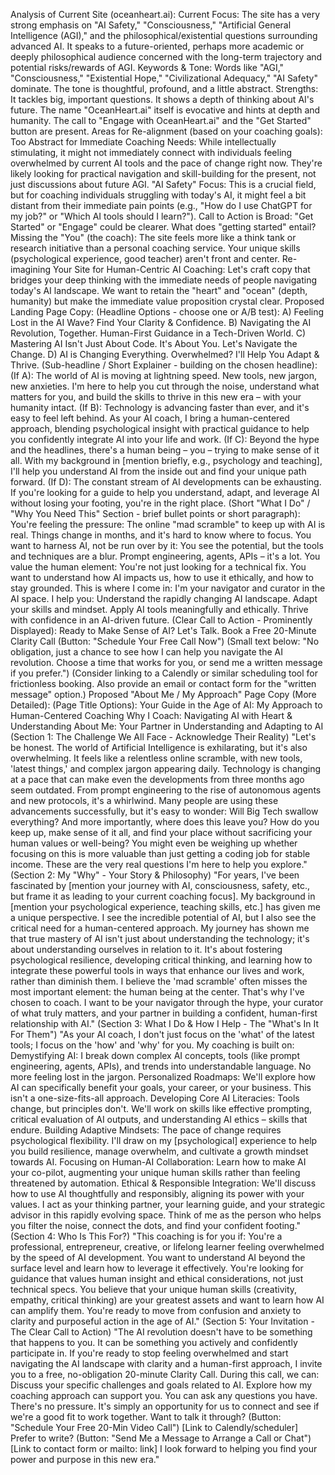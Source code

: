 Analysis of Current Site (oceanheart.ai):
Current Focus: The site has a very strong emphasis on "AI Safety," "Consciousness," "Artificial General Intelligence (AGI)," and the philosophical/existential questions surrounding advanced AI. It speaks to a future-oriented, perhaps more academic or deeply philosophical audience concerned with the long-term trajectory and potential risks/rewards of AGI.
Keywords & Tone: Words like "AGI," "Consciousness," "Existential Hope," "Civilizational Adequacy," "AI Safety" dominate. The tone is thoughtful, profound, and a little abstract.
Strengths:
It tackles big, important questions.
It shows a depth of thinking about AI's future.
The name "OceanHeart.ai" itself is evocative and hints at depth and humanity.
The call to "Engage with OceanHeart.ai" and the "Get Started" button are present.
Areas for Re-alignment (based on your coaching goals):
Too Abstract for Immediate Coaching Needs: While intellectually stimulating, it might not immediately connect with individuals feeling overwhelmed by current AI tools and the pace of change right now. They're likely looking for practical navigation and skill-building for the present, not just discussions about future AGI.
"AI Safety" Focus: This is a crucial field, but for coaching individuals struggling with today's AI, it might feel a bit distant from their immediate pain points (e.g., "How do I use ChatGPT for my job?" or "Which AI tools should I learn?").
Call to Action is Broad: "Get Started" or "Engage" could be clearer. What does "getting started" entail?
Missing the "You" (the coach): The site feels more like a think tank or research initiative than a personal coaching service. Your unique skills (psychological experience, good teacher) aren't front and center.
Re-imagining Your Site for Human-Centric AI Coaching:
Let's craft copy that bridges your deep thinking with the immediate needs of people navigating today's AI landscape. We want to retain the "heart" and "ocean" (depth, humanity) but make the immediate value proposition crystal clear.
Proposed Landing Page Copy:
(Headline Options - choose one or A/B test):
A) Feeling Lost in the AI Wave? Find Your Clarity & Confidence.
B) Navigating the AI Revolution, Together. Human-First Guidance in a Tech-Driven World.
C) Mastering AI Isn't Just About Code. It's About You. Let's Navigate the Change.
D) AI is Changing Everything. Overwhelmed? I'll Help You Adapt & Thrive.
(Sub-headline / Short Explainer - building on the chosen headline):
(If A): The world of AI is moving at lightning speed. New tools, new jargon, new anxieties. I'm here to help you cut through the noise, understand what matters for you, and build the skills to thrive in this new era – with your humanity intact.
(If B): Technology is advancing faster than ever, and it's easy to feel left behind. As your AI coach, I bring a human-centered approach, blending psychological insight with practical guidance to help you confidently integrate AI into your life and work.
(If C): Beyond the hype and the headlines, there's a human being – you – trying to make sense of it all. With my background in [mention briefly, e.g., psychology and teaching], I'll help you understand AI from the inside out and find your unique path forward.
(If D): The constant stream of AI developments can be exhausting. If you're looking for a guide to help you understand, adapt, and leverage AI without losing your footing, you're in the right place.
(Short "What I Do" / "Why You Need This" Section - brief bullet points or short paragraph):
You're feeling the pressure: The online "mad scramble" to keep up with AI is real. Things change in months, and it's hard to know where to focus.
You want to harness AI, not be run over by it: You see the potential, but the tools and techniques are a blur. Prompt engineering, agents, APIs – it's a lot.
You value the human element: You're not just looking for a technical fix. You want to understand how AI impacts us, how to use it ethically, and how to stay grounded.
This is where I come in: I'm your navigator and curator in the AI space. I help you:
Understand the rapidly changing AI landscape.
Adapt your skills and mindset.
Apply AI tools meaningfully and ethically.
Thrive with confidence in an AI-driven future.
(Clear Call to Action - Prominently Displayed):
Ready to Make Sense of AI? Let's Talk.
Book a Free 20-Minute Clarity Call
(Button: "Schedule Your Free Call Now")
(Small text below: "No obligation, just a chance to see how I can help you navigate the AI revolution. Choose a time that works for you, or send me a written message if you prefer.")
(Consider linking to a Calendly or similar scheduling tool for frictionless booking. Also provide an email or contact form for the "written message" option.)
Proposed "About Me / My Approach" Page Copy (More Detailed):
(Page Title Options):
Your Guide in the Age of AI: My Approach to Human-Centered Coaching
Why I Coach: Navigating AI with Heart & Understanding
About Me: Your Partner in Understanding and Adapting to AI
(Section 1: The Challenge We All Face - Acknowledge Their Reality)
"Let's be honest. The world of Artificial Intelligence is exhilarating, but it's also overwhelming. It feels like a relentless online scramble, with new tools, 'latest things,' and complex jargon appearing daily. Technology is changing at a pace that can make even the developments from three months ago seem outdated. From prompt engineering to the rise of autonomous agents and new protocols, it's a whirlwind.
Many people are using these advancements successfully, but it's easy to wonder: Will Big Tech swallow everything? And more importantly, where does this leave you? How do you keep up, make sense of it all, and find your place without sacrificing your human values or well-being? You might even be weighing up whether focusing on this is more valuable than just getting a coding job for stable income. These are the very real questions I'm here to help you explore."
(Section 2: My "Why" - Your Story & Philosophy)
"For years, I've been fascinated by [mention your journey with AI, consciousness, safety, etc., but frame it as leading to your current coaching focus]. My background in [mention your psychological experience, teaching skills, etc.] has given me a unique perspective. I see the incredible potential of AI, but I also see the critical need for a human-centered approach.
My journey has shown me that true mastery of AI isn't just about understanding the technology; it's about understanding ourselves in relation to it. It's about fostering psychological resilience, developing critical thinking, and learning how to integrate these powerful tools in ways that enhance our lives and work, rather than diminish them.
I believe the 'mad scramble' often misses the most important element: the human being at the center. That's why I've chosen to coach. I want to be your navigator through the hype, your curator of what truly matters, and your partner in building a confident, human-first relationship with AI."
(Section 3: What I Do & How I Help - The "What's In It For Them")
"As your AI coach, I don't just focus on the 'what' of the latest tools; I focus on the 'how' and 'why' for you. My coaching is built on:
Demystifying AI: I break down complex AI concepts, tools (like prompt engineering, agents, APIs), and trends into understandable language. No more feeling lost in the jargon.
Personalized Roadmaps: We'll explore how AI can specifically benefit your goals, your career, or your business. This isn't a one-size-fits-all approach.
Developing Core AI Literacies: Tools change, but principles don't. We'll work on skills like effective prompting, critical evaluation of AI outputs, and understanding AI ethics – skills that endure.
Building Adaptive Mindsets: The pace of change requires psychological flexibility. I'll draw on my [psychological] experience to help you build resilience, manage overwhelm, and cultivate a growth mindset towards AI.
Focusing on Human-AI Collaboration: Learn how to make AI your co-pilot, augmenting your unique human skills rather than feeling threatened by automation.
Ethical & Responsible Integration: We'll discuss how to use AI thoughtfully and responsibly, aligning its power with your values.
I act as your thinking partner, your learning guide, and your strategic advisor in this rapidly evolving space. Think of me as the person who helps you filter the noise, connect the dots, and find your confident footing."
(Section 4: Who Is This For?)
"This coaching is for you if:
You're a professional, entrepreneur, creative, or lifelong learner feeling overwhelmed by the speed of AI development.
You want to understand AI beyond the surface level and learn how to leverage it effectively.
You're looking for guidance that values human insight and ethical considerations, not just technical specs.
You believe that your unique human skills (creativity, empathy, critical thinking) are your greatest assets and want to learn how AI can amplify them.
You're ready to move from confusion and anxiety to clarity and purposeful action in the age of AI."
(Section 5: Your Invitation - The Clear Call to Action)
"The AI revolution doesn't have to be something that happens to you. It can be something you actively and confidently participate in.
If you're ready to stop feeling overwhelmed and start navigating the AI landscape with clarity and a human-first approach, I invite you to a free, no-obligation 20-minute Clarity Call.
During this call, we can:
Discuss your specific challenges and goals related to AI.
Explore how my coaching approach can support you.
You can ask any questions you have.
There's no pressure. It's simply an opportunity for us to connect and see if we're a good fit to work together.
Want to talk it through?
(Button: "Schedule Your Free 20-Min Video Call") [Link to Calendly/scheduler]
Prefer to write?
(Button: "Send Me a Message to Arrange a Call or Chat") [Link to contact form or mailto: link]
I look forward to helping you find your power and purpose in this new era."
